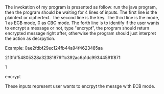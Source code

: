 The invokation of my program is presented as follow:
run the java program, then the program should be waiting for 4 lines of inputs.
The first line is the plaintext or ciphertext. 
The second line is the key.
The third line is the mode, 1 as ECB mode, 0 as CBC mode.
The forth line is to identify if the user wants to encrypt a message or not, type "encrypt", the program should return encrypted message right after, otherwise the program should just interpret the action as decrpytion.

Example:
0ae2fdbf29ec124fb44a94f4623485aa

213fdf54805328a32381876f1c392ac6a1dc99344591f871

1

encrypt

These inputs represent user wants to encrpyt the messge with ECB mode.
